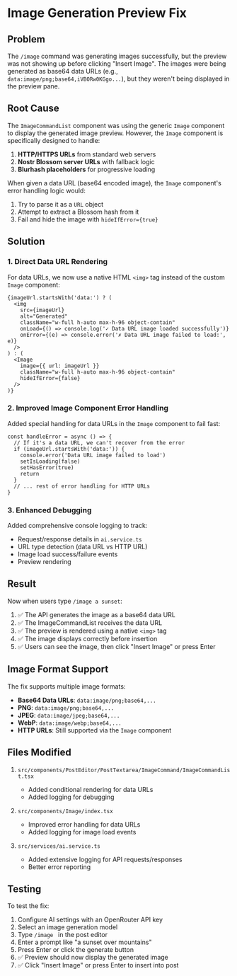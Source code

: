# Image Generation Preview Fix

## Problem

The `/image` command was generating images successfully, but the preview was not showing up before clicking "Insert Image". The images were being generated as base64 data URLs (e.g., `data:image/png;base64,iVBORw0KGgo...`), but they weren't being displayed in the preview pane.

## Root Cause

The `ImageCommandList` component was using the generic `Image` component to display the generated image preview. However, the `Image` component is specifically designed to handle:

1. **HTTP/HTTPS URLs** from standard web servers
2. **Nostr Blossom server URLs** with fallback logic
3. **Blurhash placeholders** for progressive loading

When given a data URL (base64 encoded image), the `Image` component's error handling logic would:
1. Try to parse it as a `URL` object
2. Attempt to extract a Blossom hash from it
3. Fail and hide the image with `hideIfError={true}`

## Solution

### 1. Direct Data URL Rendering
For data URLs, we now use a native HTML `<img>` tag instead of the custom `Image` component:

```tsx
{imageUrl.startsWith('data:') ? (
  <img
    src={imageUrl}
    alt="Generated"
    className="w-full h-auto max-h-96 object-contain"
    onLoad={() => console.log('✓ Data URL image loaded successfully')}
    onError={(e) => console.error('✗ Data URL image failed to load:', e)}
  />
) : (
  <Image
    image={{ url: imageUrl }}
    className="w-full h-auto max-h-96 object-contain"
    hideIfError={false}
  />
)}
```

### 2. Improved Image Component Error Handling
Added special handling for data URLs in the `Image` component to fail fast:

```tsx
const handleError = async () => {
  // If it's a data URL, we can't recover from the error
  if (imageUrl.startsWith('data:')) {
    console.error('Data URL image failed to load')
    setIsLoading(false)
    setHasError(true)
    return
  }
  // ... rest of error handling for HTTP URLs
}
```

### 3. Enhanced Debugging
Added comprehensive console logging to track:
- Request/response details in `ai.service.ts`
- URL type detection (data URL vs HTTP URL)
- Image load success/failure events
- Preview rendering

## Result

Now when users type `/image a sunset`:

1. ✅ The API generates the image as a base64 data URL
2. ✅ The ImageCommandList receives the data URL
3. ✅ The preview is rendered using a native `<img>` tag
4. ✅ The image displays correctly before insertion
5. ✅ Users can see the image, then click "Insert Image" or press Enter

## Image Format Support

The fix supports multiple image formats:

- **Base64 Data URLs**: `data:image/png;base64,...`
- **PNG**: `data:image/png;base64,...`
- **JPEG**: `data:image/jpeg;base64,...`
- **WebP**: `data:image/webp;base64,...`
- **HTTP URLs**: Still supported via the `Image` component

## Files Modified

1. `src/components/PostEditor/PostTextarea/ImageCommand/ImageCommandList.tsx`
   - Added conditional rendering for data URLs
   - Added logging for debugging

2. `src/components/Image/index.tsx`
   - Improved error handling for data URLs
   - Added logging for image load events

3. `src/services/ai.service.ts`
   - Added extensive logging for API requests/responses
   - Better error reporting

## Testing

To test the fix:

1. Configure AI settings with an OpenRouter API key
2. Select an image generation model
3. Type `/image ` in the post editor
4. Enter a prompt like "a sunset over mountains"
5. Press Enter or click the generate button
6. ✅ Preview should now display the generated image
7. ✅ Click "Insert Image" or press Enter to insert into post

